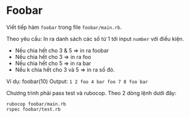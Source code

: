 # Foobar

Viết tiếp hàm `foobar` trong file `foobar/main.rb`. 

Theo yêu cầu:
In ra danh sách các số từ 1 tới input `number` với điều kiện.
- Nếu chia hết cho 3 & 5 => in ra foobar
- Nếu chia hết cho 3 => in ra foo
- Nếu chia hết cho 5 => in ra bar
- Nếu k chia hết cho 3 và 5 => in ra số đó.

Ví dụ: foobar(10)
Output: `1 2 foo 4 bar foo 7 8 foo bar`

Chương trình phải pass test và rubocop. Theo 2 dòng lệnh dưới đây:
```
rubocop foobar/main.rb
rspec foobar/test.rb
```
